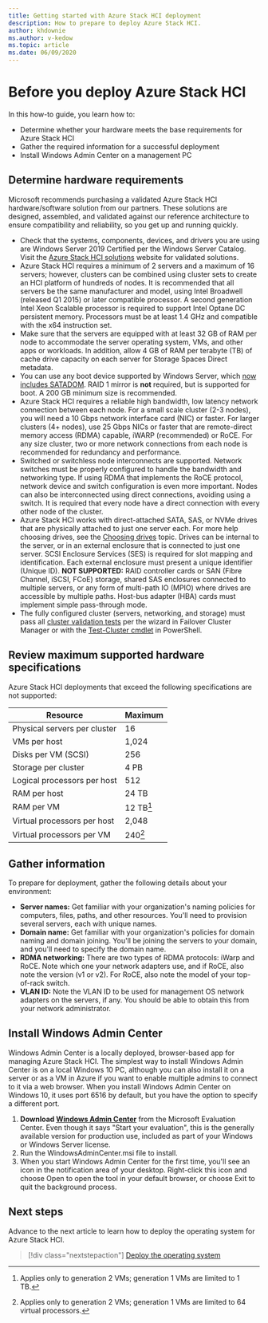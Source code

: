 ```yaml
---
title: Getting started with Azure Stack HCI deployment
description: How to prepare to deploy Azure Stack HCI.
author: khdownie
ms.author: v-kedow
ms.topic: article
ms.date: 06/09/2020
---
```


# Before you deploy Azure Stack HCI

In this how-to guide, you learn how to:

- Determine whether your hardware meets the base requirements for Azure Stack HCI
- Gather the required information for a successful deployment
- Install Windows Admin Center on a management PC

## Determine hardware requirements

Microsoft recommends purchasing a validated Azure Stack HCI hardware/software solution from our partners. These solutions are designed, assembled, and validated against our reference architecture to ensure compatibility and reliability, so you get up and running quickly.

- Check that the systems, components, devices, and drivers you are using are Windows Server 2019 Certified per the Windows Server Catalog. Visit the [Azure Stack HCI solutions](https://azure.microsoft.com/overview/azure-stack/hci) website for validated solutions.
- Azure Stack HCI requires a minimum of 2 servers and a maximum of 16 servers; however, clusters can be combined using cluster sets to create an HCI platform of hundreds of nodes. It is recommended that all servers be the same manufacturer and model, using Intel Broadwell (released Q1 2015) or later compatible processor. A second generation Intel Xeon Scalable processor is required to support Intel Optane DC persistent memory. Processors must be at least 1.4 GHz and compatible with the x64 instruction set.
- Make sure that the servers are equipped with at least 32 GB of RAM per node to accommodate the server operating system, VMs, and other apps or workloads. In addition, allow 4 GB of RAM per terabyte (TB) of cache drive capacity on each server for Storage Spaces Direct metadata.
- You can use any boot device supported by Windows Server, which [now includes SATADOM](https://cloudblogs.microsoft.com/windowsserver/2017/08/30/announcing-support-for-satadom-boot-drives-in-windows-server-2016/). RAID 1 mirror is **not** required, but is supported for boot. A 200 GB minimum size is recommended.
- Azure Stack HCI requires a reliable high bandwidth, low latency network connection between each node. For a small scale cluster (2-3 nodes), you will need a 10 Gbps network interface card (NIC) or faster. For larger clusters (4+ nodes), use 25 Gbps NICs or faster that are remote-direct memory access (RDMA) capable, iWARP (recommended) or RoCE. For any size cluster, two or more network connections from each node is recommended for redundancy and performance.
- Switched or switchless node interconnects are supported. Network switches must be properly configured to handle the bandwidth and networking type. If using RDMA that implements the RoCE protocol, network device and switch configuration is even more important. Nodes can also be interconnected using direct connections, avoiding using a switch. It is required that every node have a direct connection with every other node of the cluster.
- Azure Stack HCI works with direct-attached SATA, SAS, or NVMe drives that are physically attached to just one server each. For more help choosing drives, see the [Choosing drives](/windows-server/storage/storage-spaces/choosing-drives) topic. Drives can be internal to the server, or in an external enclosure that is connected to just one server. SCSI Enclosure Services (SES) is required for slot mapping and identification. Each external enclosure must present a unique identifier (Unique ID). **NOT SUPPORTED:** RAID controller cards or SAN (Fibre Channel, iSCSI, FCoE) storage, shared SAS enclosures connected to multiple servers, or any form of multi-path IO (MPIO) where drives are accessible by multiple paths. Host-bus adapter (HBA) cards must implement simple pass-through mode.
- The fully configured cluster (servers, networking, and storage) must pass all [cluster validation tests](https://technet.microsoft.com/library/cc732035(v=ws.10).aspx) per the wizard in Failover Cluster Manager or with the [Test-Cluster cmdlet](/powershell/module/failoverclusters/test-cluster?view=win10-ps) in PowerShell.

## Review maximum supported hardware specifications

Azure Stack HCI deployments that exceed the following specifications are not supported:

| Resource                     | Maximum |
| ---------------------------- | --------|
| Physical servers per cluster | 16      |
| VMs per host                 | 1,024   |
| Disks per VM (SCSI)          | 256     |
| Storage per cluster          | 4 PB    |
| Logical processors per host  | 512     |
| RAM per host                 | 24 TB   |
| RAM per VM                   | 12 TB[^1]  |
| Virtual processors per host  | 2,048   |
| Virtual processors per VM    | 240[^2]   |

[^1]: Applies only to generation 2 VMs; generation 1 VMs are limited to 1 TB.
[^2]: Applies only to generation 2 VMs; generation 1 VMs are limited to 64 virtual processors.

## Gather information

To prepare for deployment, gather the following details about your environment:

- **Server names:** Get familiar with your organization's naming policies for computers, files, paths, and other resources. You'll need to provision several servers, each with unique names.
- **Domain name:** Get familiar with your organization's policies for domain naming and domain joining. You'll be joining the servers to your domain, and you'll need to specify the domain name.
- **RDMA networking:** There are two types of RDMA protocols: iWarp and RoCE. Note which one your network adapters use, and if RoCE, also note the version (v1 or v2). For RoCE, also note the model of your top-of-rack switch.
- **VLAN ID:** Note the VLAN ID to be used for management OS network adapters on the servers, if any. You should be able to obtain this from your network administrator.

## Install Windows Admin Center

Windows Admin Center is a locally deployed, browser-based app for managing Azure Stack HCI. The simplest way to install Windows Admin Center is on a local Windows 10 PC, although you can also install it on a server or as a VM in Azure if you want to enable multiple admins to connect to it via a web browser. When you install Windows Admin Center on Windows 10, it uses port 6516 by default, but you have the option to specify a different port. 

1. **Download [Windows Admin Center](https://www.microsoft.com/evalcenter/evaluate-windows-admin-center)** from the Microsoft Evaluation Center. Even though it says "Start your evaluation", this is the generally available version for production use, included as part of your Windows or Windows Server license.
1. Run the WindowsAdminCenter.msi file to install.
1. When you start Windows Admin Center for the first time, you'll see an icon in the notification area of your desktop. Right-click this icon and choose Open to open the tool in your default browser, or choose Exit to quit the background process.

## Next steps

Advance to the next article to learn how to deploy the operating system for Azure Stack HCI.
> [!div class="nextstepaction"]
> [Deploy the operating system](before-you-start.md)
